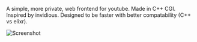 A simple, more private, web frontend for youtube. Made in C++ CGI. Inspired by invidious. Designed to be faster with better compatability (C++ vs elixr).

![Screenshot](https://github.com/djt3/tuitube/blob/master/screenshot.jpg?raw=true)
